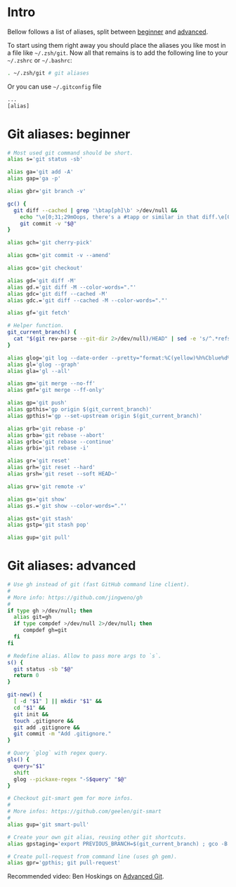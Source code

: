 # Intro

Bellow follows a list of aliases, split between [beginner](#git-aliases-beginner) and [advanced](#git-aliases-advanced).

To start using them right away you should place the aliases you like most in a file like `~/.zsh/git`. Now all that remains is to add the following line to your `~/.zshrc` or `~/.bashrc`:

```bash
. ~/.zsh/git # git aliases
```

Or you can use `~/.gitconfig` file 

```bash
...
[alias]
```


# Git aliases: beginner

```bash
# Most used git command should be short.
alias s='git status -sb'

alias ga='git add -A'
alias gap='ga -p'

alias gbr='git branch -v'

gc() {
  git diff --cached | grep '\btap[ph]\b' >/dev/null &&
    echo "\e[0;31;29mOops, there's a #tapp or similar in that diff.\e[0m" ||
    git commit -v "$@"
}

alias gch='git cherry-pick'

alias gcm='git commit -v --amend'

alias gco='git checkout'

alias gd='git diff -M'
alias gd.='git diff -M --color-words="."'
alias gdc='git diff --cached -M'
alias gdc.='git diff --cached -M --color-words="."'

alias gf='git fetch'

# Helper function.
git_current_branch() {
  cat "$(git rev-parse --git-dir 2>/dev/null)/HEAD" | sed -e 's/^.*refs\/heads\///'
}

alias glog='git log --date-order --pretty="format:%C(yellow)%h%Cblue%d%Creset %s %C(white) %an, %ar%Creset"'
alias gl='glog --graph'
alias gla='gl --all'

alias gm='git merge --no-ff'
alias gmf='git merge --ff-only'

alias gp='git push'
alias gpthis='gp origin $(git_current_branch)'
alias gpthis!='gp --set-upstream origin $(git_current_branch)'

alias grb='git rebase -p'
alias grba='git rebase --abort'
alias grbc='git rebase --continue'
alias grbi='git rebase -i'

alias gr='git reset'
alias grh='git reset --hard'
alias grsh='git reset --soft HEAD~'

alias grv='git remote -v'

alias gs='git show'
alias gs.='git show --color-words="."'

alias gst='git stash'
alias gstp='git stash pop'

alias gup='git pull'
```

# Git aliases: advanced

```bash
# Use gh instead of git (fast GitHub command line client).
#
# More info: https://github.com/jingweno/gh
#
if type gh >/dev/null; then
  alias git=gh
  if type compdef >/dev/null 2>/dev/null; then
     compdef gh=git
  fi
fi

# Redefine alias. Allow to pass more args to `s`.
s() {
  git status -sb "$@"
  return 0
}

git-new() {
  [ -d "$1" ] || mkdir "$1" &&
  cd "$1" &&
  git init &&
  touch .gitignore &&
  git add .gitignore &&
  git commit -m "Add .gitignore."
}

# Query `glog` with regex query.
gls() {
  query="$1"
  shift
  glog --pickaxe-regex "-S$query" "$@"
}

# Checkout git-smart gem for more infos.
#
# More infos: https://github.com/geelen/git-smart
#
alias gup='git smart-pull'

# Create your own git alias, reusing other git shortcuts.
alias gpstaging='export PREVIOUS_BRANCH=$(git_current_branch) ; gco -B staging ; gpthis -f ; gco $PREVIOUS_BRANCH ; gbr -D staging'

# Create pull-request from command line (uses gh gem).
alias gpr='gpthis; git pull-request'
```


Recommended video: Ben Hoskings on [Advanced Git](http://pluralsight.com/training/courses/TableOfContents/advanced-git).
